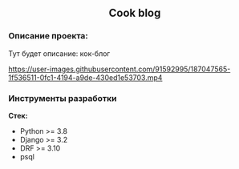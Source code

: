 <h2 align="center">Cook blog</h2>

### Описание проекта:
Тут будет описание:
кок-блог

https://user-images.githubusercontent.com/91592995/187047565-1f536511-0fc1-4194-a9de-430ed1e53703.mp4

### Инструменты разработки

**Стек:**
- Python >= 3.8
- Django >= 3.2
- DRF >= 3.10
- psql
